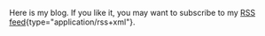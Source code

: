 Here is my blog. If you like it, you may want to subscribe to my [RSS feed](https://ulfschneider.io/feed.xml){type="application/rss+xml"}.

